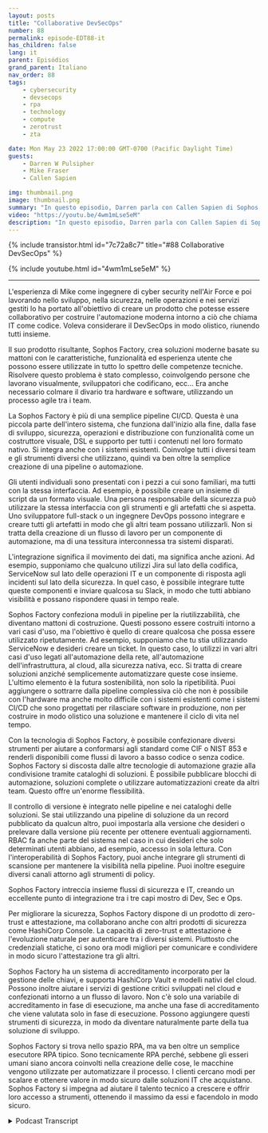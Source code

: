 ```yaml
---
layout: posts
title: "Collaborative DevSecOps"
number: 88
permalink: episode-EDT88-it
has_children: false
lang: it
parent: Episódios
grand_parent: Italiano
nav_order: 88
tags:
    - cybersecurity
    - devsecops
    - rpa
    - technology
    - compute
    - zerotrust
    - zta

date: Mon May 23 2022 17:00:00 GMT-0700 (Pacific Daylight Time)
guests:
    - Darren W Pulsipher
    - Mike Fraser
    - Callen Sapien

img: thumbnail.png
image: thumbnail.png
summary: "In questo episodio, Darren parla con Callen Sapien di Sophos, Direttore del Product Management di Sophos Factory e Mike Fraser, VP di DevSecOps, riguardo al loro prodotto che permette una vera collaborazione in SecDevOps."
video: "https://youtu.be/4wm1mLse5eM"
description: "In questo episodio, Darren parla con Callen Sapien di Sophos, Direttore del Product Management di Sophos Factory e Mike Fraser, VP di DevSecOps, riguardo al loro prodotto che permette una vera collaborazione in SecDevOps."
---
```


<div>
{% include transistor.html id="7c72a8c7" title="#88 Collaborative DevSecOps" %}

{% include youtube.html id="4wm1mLse5eM" %}
</div>

---

L'esperienza di Mike come ingegnere di cyber security nell'Air Force e poi lavorando nello sviluppo, nella sicurezza, nelle operazioni e nei servizi gestiti lo ha portato all'obiettivo di creare un prodotto che potesse essere collaborativo per costruire l'automazione moderna intorno a ciò che chiama IT come codice. Voleva considerare il DevSecOps in modo olistico, riunendo tutti insieme.

Il suo prodotto risultante, Sophos Factory, crea soluzioni moderne basate su mattoni con le caratteristiche, funzionalità ed esperienza utente che possono essere utilizzate in tutto lo spettro delle competenze tecniche. Risolvere questo problema è stato complesso, coinvolgendo persone che lavorano visualmente, sviluppatori che codificano, ecc... Era anche necessario colmare il divario tra hardware e software, utilizzando un processo agile tra i team.

La Sophos Factory è più di una semplice pipeline CI/CD. Questa è una piccola parte dell'intero sistema, che funziona dall'inizio alla fine, dalla fase di sviluppo, sicurezza, operazioni e distribuzione con funzionalità come un costruttore visuale, DSL e supporto per tutti i contenuti nel loro formato nativo. Si integra anche con i sistemi esistenti. Coinvolge tutti i diversi team e gli strumenti diversi che utilizzano, quindi va ben oltre la semplice creazione di una pipeline o automazione.

Gli utenti individuali sono presentati con i pezzi a cui sono familiari, ma tutti con la stessa interfaccia. Ad esempio, è possibile creare un insieme di script da un formato visuale. Una persona responsabile della sicurezza può utilizzare la stessa interfaccia con gli strumenti e gli artefatti che si aspetta. Uno sviluppatore full-stack o un ingegnere DevOps possono integrare e creare tutti gli artefatti in modo che gli altri team possano utilizzarli. Non si tratta della creazione di un flusso di lavoro per un componente di automazione, ma di una tessitura interconnessa tra sistemi disparati.

L'integrazione significa il movimento dei dati, ma significa anche azioni. Ad esempio, supponiamo che qualcuno utilizzi Jira sul lato della codifica, ServiceNow sul lato delle operazioni IT e un componente di risposta agli incidenti sul lato della sicurezza. In quel caso, è possibile integrare tutte queste componenti e inviare qualcosa su Slack, in modo che tutti abbiano visibilità e possano rispondere quasi in tempo reale.

Sophos Factory confeziona moduli in pipeline per la riutilizzabilità, che diventano mattoni di costruzione. Questi possono essere costruiti intorno a vari casi d'uso, ma l'obiettivo è quello di creare qualcosa che possa essere utilizzato ripetutamente. Ad esempio, supponiamo che tu stia utilizzando ServiceNow e desideri creare un ticket. In questo caso, lo utilizzi in vari altri casi d'uso legati all'automazione della rete, all'automazione dell'infrastruttura, al cloud, alla sicurezza nativa, ecc. Si tratta di creare soluzioni anziché semplicemente automatizzare queste cose insieme. L'ultimo elemento è la futura sostenibilità, non solo la ripetibilità. Puoi aggiungere o sottrarre dalla pipeline complessiva ciò che non è possibile con l'hardware ma anche molto difficile con i sistemi esistenti come i sistemi CI/CD che sono progettati per rilasciare software in produzione, non per costruire in modo olistico una soluzione e mantenere il ciclo di vita nel tempo.

Con la tecnologia di Sophos Factory, è possibile confezionare diversi strumenti per aiutare a conformarsi agli standard come CIF o NIST 853 e renderli disponibili come flussi di lavoro a basso codice o senza codice. Sophos Factory si discosta dalle altre tecnologie di automazione grazie alla condivisione tramite cataloghi di soluzioni. È possibile pubblicare blocchi di automazione, soluzioni complete o utilizzare automatizzazioni create da altri team. Questo offre un'enorme flessibilità.

Il controllo di versione è integrato nelle pipeline e nei cataloghi delle soluzioni. Se stai utilizzando una pipeline di soluzione da un record pubblicato da qualcun altro, puoi impostarla alla versione che desideri o prelevare dalla versione più recente per ottenere eventuali aggiornamenti. RBAC fa anche parte del sistema nel caso in cui desideri che solo determinati utenti abbiano, ad esempio, accesso in sola lettura. Con l'interoperabilità di Sophos Factory, puoi anche integrare gli strumenti di scansione per mantenere la visibilità nella pipeline. Puoi inoltre eseguire diversi canali attorno agli strumenti di policy.

Sophos Factory intreccia insieme flussi di sicurezza e IT, creando un eccellente punto di integrazione tra i tre capi mostro di Dev, Sec e Ops.

Per migliorare la sicurezza, Sophos Factory dispone di un prodotto di zero-trust e attestazione, ma collaborano anche con altri prodotti di sicurezza come HashiCorp Console. La capacità di zero-trust e attestazione è l'evoluzione naturale per autenticare tra i diversi sistemi. Piuttosto che credenziali statiche, ci sono ora modi migliori per comunicare e condividere in modo sicuro l'attestazione tra gli altri.

Sophos Factory ha un sistema di accreditamento incorporato per la gestione delle chiavi, e supporta HashiCorp Vault e modelli nativi del cloud. Possono inoltre aiutare i servizi di gestione critici sviluppati nel cloud e confezionati intorno a un flusso di lavoro. Non c'è solo una variabile di accreditamento in fase di esecuzione, ma anche una fase di accreditamento che viene valutata solo in fase di esecuzione. Possono aggiungere questi strumenti di sicurezza, in modo da diventare naturalmente parte della tua soluzione di sviluppo.

Sophos Factory si trova nello spazio RPA, ma va ben oltre un semplice esecutore RPA tipico. Sono tecnicamente RPA perché, sebbene gli esseri umani siano ancora coinvolti nella creazione delle cose, le macchine vengono utilizzate per automatizzare il processo. I clienti cercano modi per scalare e ottenere valore in modo sicuro dalle soluzioni IT che acquistano. Sophos Factory si impegna ad aiutare il talento tecnico a crescere e offrir loro accesso a strumenti, ottenendo il massimo da essi e facendolo in modo sicuro.



<details>
<summary> Podcast Transcript </summary>

<p></p>

</details>
